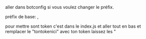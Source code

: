 

aller dans botconfig si vous voulez changer le préfix.

préfix de base: ,

pour mettre sont token c'est dans le index.js et aller tout en bas et remplacer le "tontokenici" avec ton token
laissez les " 
